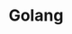 ---
title: "Golang"
draft: false
image: //via.placeholder.com/640x150
alt_text: "Golang screenshot"
summary: "Efficient servers"
tech_used:
    - go
---